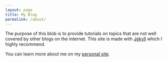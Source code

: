 ```yaml
---
layout: page
title: My Blog  
permalink: /about/
---
```

The purpose of this blob is to provide tutorials on topics that are not well covered by other blogs on the internet.  This site is made with [Jekyll](http://jekyllrb.com/) which I highly recommend.

You can learn more about me on my [personal site](http://nicodjimenez.com/).
